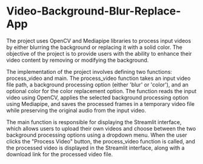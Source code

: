 # Video-Background-Blur-Replace-App
The project uses OpenCV and Mediapipe libraries to process input videos by either blurring the background or replacing it with a solid color. The objective of the project is to provide users with the ability to enhance their video content by removing or modifying the background.

The implementation of the project involves defining two functions: process_video and main. The process_video function takes an input video file path, a background processing option (either 'blur' or 'color'), and an optional color for the color replacement option. The function reads the input video using OpenCV, applies the selected background processing option using Mediapipe, and saves the processed frames in a temporary video file while preserving the original audio from the input video.

The main function is responsible for displaying the Streamlit interface, which allows users to upload their own videos and choose between the two background processing options using a dropdown menu. When the user clicks the "Process Video" button, the process_video function is called, and the processed video is displayed in the Streamlit interface, along with a download link for the processed video file.
